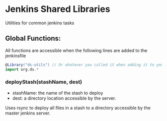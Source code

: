 Jenkins Shared Libraries
========================

Utilities for common jenkins tasks

## Global Functions:

All functions are accessible when the following lines are added to the jenkinsfile
```groovy
@Library("ds-utils") // Or whatever you called it when adding it to your jenkins shared library settings 
import org.ds.*
```

### deployStash(stashName, dest)
* stashName: the name of the stash to deploy
* dest: a directory location accessible by the server. 

Uses rsync to deploy all files in a stash to a directory accessible by the master jenkins server.